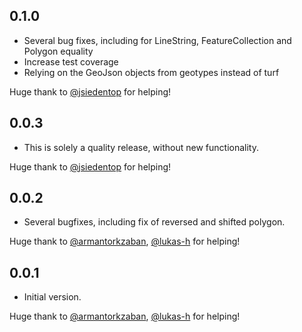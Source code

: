 ## 0.1.0 
- Several bug fixes, including for LineString, FeatureCollection and Polygon equality
- Increase test coverage
- Relying on the GeoJson objects from geotypes instead of turf

Huge thank to [@jsiedentop](https://github.com/jsiedentop) for helping!

## 0.0.3 
- This is solely a quality release, without new functionality.

Huge thank to [@jsiedentop](https://github.com/jsiedentop) for helping!

## 0.0.2
- Several bugfixes, including fix of reversed and shifted polygon.

Huge thank to [@armantorkzaban](https://github.com/armantorkzaban), [@lukas-h](https://github.com/lukas-h) for helping!

## 0.0.1
- Initial version.

Huge thank to [@armantorkzaban](https://github.com/armantorkzaban), [@lukas-h](https://github.com/lukas-h) for helping!